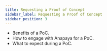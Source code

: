 ```yaml
---
title: Requesting a Proof of Concept
sidebar_label: Requesting a Proof of Concept
sidebar_position: 3
---
```


- Benefits of a PoC.
- How to engage with Anapaya for a PoC.
- What to expect during a PoC.
